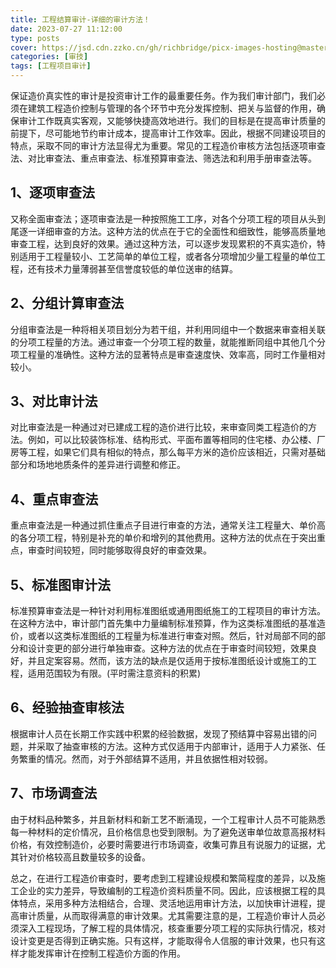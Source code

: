 ```yaml
---
title: 工程结算审计-详细的审计方法！
date: 2023-07-27 11:12:00
type: posts
cover: https://jsd.cdn.zzko.cn/gh/richbridge/picx-images-hosting@master/thumbnail/audit.avif
categories: [审技]
tags: [工程项目审计]
---
```


保证造价真实性的审计是投资审计工作的最重要任务。作为我们审计部门，我们必须在建筑工程造价控制与管理的各个环节中充分发挥控制、把关与监督的作用，确保审计工作既真实客观，又能够快捷高效地进行。我们的目标是在提高审计质量的前提下，尽可能地节约审计成本，提高审计工作效率。因此，根据不同建设项目的特点，采取不同的审计方法显得尤为重要。常见的工程造价审核方法包括逐项审查法、对比审查法、重点审查法、标准预算审查法、筛选法和利用手册审查法等。

## 1、逐项审查法

又称全面审查法；逐项审查法是一种按照施工工序，对各个分项工程的项目从头到尾逐一详细审查的方法。这种方法的优点在于它的全面性和细致性，能够高质量地审查工程，达到良好的效果。通过这种方法，可以逐步发现累积的不真实造价，特别适用于工程量较小、工艺简单的单位工程，或者各分项增加少量工程量的单位工程，还有技术力量薄弱甚至信誉度较低的单位送审的结算。

## 2、分组计算审查法

分组审查法是一种将相关项目划分为若干组，并利用同组中一个数据来审查相关联的分项工程量的方法。通过审查一个分项工程的数量，就能推断同组中其他几个分项工程量的准确性。这种方法的显著特点是审查速度快、效率高，同时工作量相对较小。

## 3、对比审计法

对比审查法是一种通过对已建成工程的造价进行比较，来审查同类工程造价的方法。例如，可以比较装饰标准、结构形式、平面布置等相同的住宅楼、办公楼、厂房等工程，如果它们具有相似的特点，那么每平方米的造价应该相近，只需对基础部分和场地地质条件的差异进行调整和修正。

## 4、重点审查法

重点审查法是一种通过抓住重点子目进行审查的方法，通常关注工程量大、单价高的各分项工程，特别是补充的单价和增列的其他费用。这种方法的优点在于突出重点，审查时间较短，同时能够取得良好的审查效果。

## 5、标准图审计法

标准预算审查法是一种针对利用标准图纸或通用图纸施工的工程项目的审计方法。在这种方法中，审计部门首先集中力量编制标准预算，作为这类标准图纸的基准造价，或者以这类标准图纸的工程量为标准进行审查对照。然后，针对局部不同的部分和设计变更的部分进行单独审查。这种方法的优点在于审查时间较短，效果良好，并且定案容易。然而，该方法的缺点是仅适用于按标准图纸设计或施工的工程，适用范围较为有限。(平时需注意资料的积累)

## 6、经验抽查审核法

根据审计人员在长期工作实践中积累的经验数据，发现了预结算中容易出错的问题，并采取了抽查审核的方法。这种方式仅适用于内部审计，适用于人力紧张、任务繁重的情况。然而，对于外部结算不适用，并且依据性相对较弱。

## 7、市场调查法

由于材料品种繁多，并且新材料和新工艺不断涌现，一个工程审计人员不可能熟悉每一种材料的定价情况，且价格信息也受到限制。为了避免送审单位故意高报材料价格，有效控制造价，必要时需要进行市场调查，收集可靠且有说服力的证据，尤其针对价格较高且数量较多的设备。

总之，在进行工程造价审查时，要考虑到工程建设规模和繁简程度的差异，以及施工企业的实力差异，导致编制的工程造价资料质量不同。因此，应该根据工程的具体特点，采用多种方法相结合，合理、灵活地运用审计方法，以加快审计进程，提高审计质量，从而取得满意的审计效果。尤其需要注意的是，工程造价审计人员必须深入工程现场，了解工程的具体情况，核查重要分项工程的实际执行情况，核对设计变更是否得到正确实施。只有这样，才能取得令人信服的审计效果，也只有这样才能发挥审计在控制工程造价方面的作用。